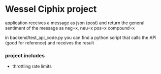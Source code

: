 # Wessel Ciphix project

application receives a message as json (post) and return the general sentiment of the message as neg=x, neu=x pos=x compound=x

in backend/test_api_code.py you can find a python script that calls the API (good for reference) and receives the result

### project includes
- throttling rate limits